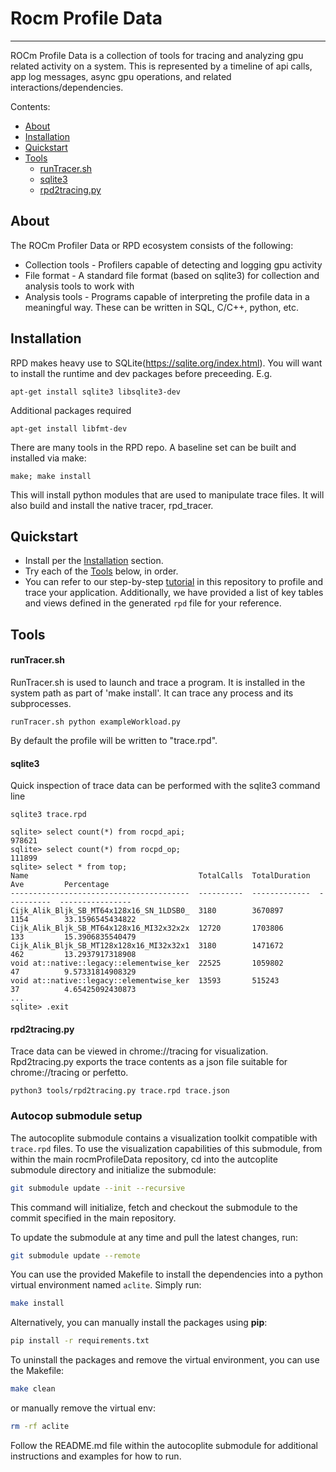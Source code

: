 # Rocm Profile Data

--------------------------------------------------------------------------------

ROCm Profile Data is a collection of tools for tracing and analyzing gpu related activity on a system.  This is represented by a timeline of api calls, app log messages, async gpu operations, and related interactions/dependencies.


Contents:
<!-- toc -->

- [About](#about)
- [Installation](#installation)
- [Quickstart](#quickstart)
- [Tools](#tools)
  - [runTracer.sh](#runtracer.sh)
  - [sqlite3](#sqlite3)
  - [rpd2tracing.py](#rpd2tracing.py)

<!-- tocstop -->


## About

The ROCm Profiler Data or RPD ecosystem consists of the following:
- Collection tools - Profilers capable of detecting and logging gpu activity
- File format - A standard file format (based on sqlite3) for collection and analysis tools to work with
- Analysis tools - Programs capable of interpreting the profile data in a meaningful way.  These can be written in SQL, C/C++, python, etc.


## Installation

RPD makes heavy use to SQLite(https://sqlite.org/index.html).  You will want to install the runtime and dev packages before preceeding.  E.g.
```
apt-get install sqlite3 libsqlite3-dev
```

Additional packages required
```
apt-get install libfmt-dev
```

There are many tools in the RPD repo.  A baseline set can be built and installed via make:
```
make; make install
```
This will install python modules that are used to manipulate trace files.
It will also build and install the native tracer, rpd_tracer.


## Quickstart

+ Install per the [Installation](#installation) section.
+ Try each of the [Tools](#tools) below, in order.
+ You can refer to our step-by-step [tutorial](examples/rocm-profile-data/README.md) in this repository to profile and trace your application. Additionally, we have provided a list of key tables and views defined in the generated `rpd` file for your reference.

## Tools

#### runTracer.sh
RunTracer.sh is used to launch and trace a program.  It is installed in the system path as part of 'make install'.  It can trace any process and its subprocesses.
```
runTracer.sh python exampleWorkload.py
```
By default the profile will be written to "trace.rpd".

#### sqlite3
Quick inspection of trace data can be performed with the sqlite3 command line
```
sqlite3 trace.rpd

sqlite> select count(*) from rocpd_api;
978621
sqlite> select count(*) from rocpd_op;
111899
sqlite> select * from top;
Name                                      TotalCalls  TotalDuration  Ave         Percentage
----------------------------------------  ----------  -------------  ----------  ----------------
Cijk_Alik_Bljk_SB_MT64x128x16_SN_1LDSB0_  3180        3670897        1154        33.1596545434822
Cijk_Alik_Bljk_SB_MT64x128x16_MI32x32x2x  12720       1703806        133         15.3906835540479
Cijk_Alik_Bljk_SB_MT128x128x16_MI32x32x1  3180        1471672        462         13.2937917318908
void at::native::legacy::elementwise_ker  22525       1059802        47          9.57331814908329
void at::native::legacy::elementwise_ker  13593       515243         37          4.65425092430873
...
sqlite> .exit

```

#### rpd2tracing.py
Trace data can be viewed in chrome://tracing for visualization.  Rpd2tracing.py exports the trace contents as a json file suitable for chrome://tracing or perfetto.
```
python3 tools/rpd2tracing.py trace.rpd trace.json
```
### Autocop submodule setup

The autocoplite submodule contains a visualization toolkit compatible with ```trace.rpd``` files. To use the visualization capabilities of this submodule, from within the main rocmProfileData repository, cd into the autcoplite submodule directory and initialize the submodule:

  ```sh
  git submodule update --init --recursive
  ```

This command will initialize, fetch and checkout the submodule to the commit specified in the main repository.

To update the submodule at any time and pull the latest changes, run:

  ```sh
  git submodule update --remote
  ```
You can use the provided Makefile to install the dependencies into a python virtual environment named ```aclite```. Simply run:

```sh
make install
```

Alternatively, you can manually install the packages using **pip**:

```sh
pip install -r requirements.txt
```

To uninstall the packages and remove the virtual environment, you can use the Makefile:

```sh
make clean
```

 or manually remove the virtual env:

 ```sh
 rm -rf aclite
```

Follow the README.md file within the autocoplite submodule for additional instructions and examples for how to run. 